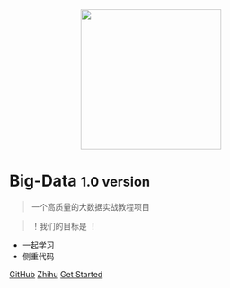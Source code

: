 <div align=center>
<img src="https://gitee.com/shenhao-stu/picgo/raw/master/Big-Data/logo.png" width="250">
</div>


# Big-Data <small>1.0 version</small>

> 一个高质量的大数据实战教程项目

> ！我们的目标是 ！

- 一起学习
- 侧重代码

[GitHub](https://github.com/shenhao-stu/Big-Data)
[Zhihu](https://www.zhihu.com/people/shenhao-63)
[Get Started](README.md)